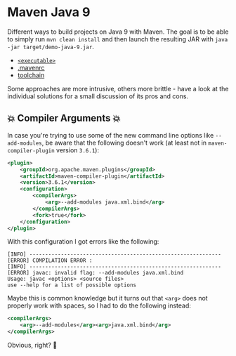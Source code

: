 # Maven Java 9

Different ways to build projects on Java 9 with Maven.
The goal is to be able to simply run `mvn clean install` and then launch the resulting JAR with `java -jar target/demo-java-9.jar`.

* [`<executable>`](executable)
* [.mavenrc](mavenrc)
* [toolchain](toolchain)

Some approaches are more intrusive, others more brittle - have a look at the individual solutions for a small discussion of its pros and cons.

## 💥 Compiler Arguments 💥

In case you're trying to use some of the new command line options like `--add-modules`, be aware that the following doesn't work (at least not in `maven-compiler-plugin` version `3.6.1`):

```xml
<plugin>
	<groupId>org.apache.maven.plugins</groupId>
	<artifactId>maven-compiler-plugin</artifactId>
	<version>3.6.1</version>
	<configuration>
		<compilerArgs>
			<arg>--add-modules java.xml.bind</arg>
		</compilerArgs>
		<fork>true</fork>
	</configuration>
</plugin>
```

With this configuration I got errors like the following:

```
[INFO] -------------------------------------------------------------
[ERROR] COMPILATION ERROR :
[INFO] -------------------------------------------------------------
[ERROR] javac: invalid flag: --add-modules java.xml.bind
Usage: javac <options> <source files>
use --help for a list of possible options
```

Maybe this is common knowledge but it turns out that `<arg>` does not properly work with spaces, so I had to do the following instead:

```xml
<compilerArgs>
	<arg>--add-modules</arg><arg>java.xml.bind</arg>
</compilerArgs>
```

Obvious, right? 🤔
